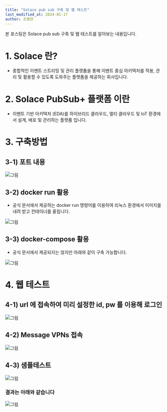 ```yaml
---
title: "Solace pub sub 구축 및 웹 테스트"
last_modified_at: 2024-01-17
author: 조평연
---
```


본 포스팅은 Solace pub sub 구축 및 웹 테스트를 알아보는 내용입니다.

# 1. Solace 란?
- 종합적인 이벤트 스트리밍 및 관리 플랫폼을 통해 이벤트 중심 아키텍처를 적용, 관리 및 활용할 수 있도록 도와주는 플랫폼을 제공하는 회사입니다.

# 2. Solace PubSub+ 플랫폼 이란
- 이벤트 기반 아키텍처 (EDA)를 하이브리드 클라우드, 멀티 클라우드 및 IoT 환경에서 설계, 배포 및 관리하는 플랫폼 입니다.

# 3. 구축방법
## 3-1) 포트 내용
![그림](https://img1.daumcdn.net/thumb/R1280x0/?scode=mtistory2&fname=https%3A%2F%2Fblog.kakaocdn.net%2Fdn%2FqvKTF%2FbtsDrgkG1bz%2FuTGES1iVNKGJlX97Z4lW9k%2Fimg.png)
<br>

## 3-2) docker run 활용
- 공식 문서에서 제공하는 docker run 명령어를 이용하여 리눅스 환경에서 이미지를 내려 받고 컨테이너를 올립니다.

![그림](https://img1.daumcdn.net/thumb/R1280x0/?scode=mtistory2&fname=https%3A%2F%2Fblog.kakaocdn.net%2Fdn%2FbGgNBE%2FbtsDxgDWGpM%2FRJkVJSaAkrB9Bjfku45bB0%2Fimg.png)
<br>

## 3-3) docker-compose 활용
- 공식 문서에서 제공되지는 않지만 아래와 같이 구축 가능합니다.

![그림](https://img1.daumcdn.net/thumb/R1280x0/?scode=mtistory2&fname=https%3A%2F%2Fblog.kakaocdn.net%2Fdn%2Fxc9xH%2FbtsDuRR0Yew%2FMhlGqigu4LPO5KO8O4Nqlk%2Fimg.png)
<br>

# 4. 웹 테스트
## 4-1) url 에 접속하여 미리 설정한 id, pw 를 이용해 로그인

![그림](https://img1.daumcdn.net/thumb/R1280x0/?scode=mtistory2&fname=https%3A%2F%2Fblog.kakaocdn.net%2Fdn%2Fctf94N%2FbtsDs2sFQEN%2FlfUe9RxQXNwYp0nUFzJ3y1%2Fimg.png)
<br>

## 4-2) Message VPNs 접속

![그림](https://img1.daumcdn.net/thumb/R1280x0/?scode=mtistory2&fname=https%3A%2F%2Fblog.kakaocdn.net%2Fdn%2FpBjju%2FbtsDrju0yJD%2FsQDwjSc5J02lZS34qKn6IK%2Fimg.png)
<br>

## 4-3) 샘플테스트

![그림](https://img1.daumcdn.net/thumb/R1280x0/?scode=mtistory2&fname=https%3A%2F%2Fblog.kakaocdn.net%2Fdn%2FbBDb2x%2FbtsDyQR3Acd%2FR0GAeXT0KzXiGEk76eLS8K%2Fimg.png)
<br>

### 결과는 아래와 같습니다
![그림](https://img1.daumcdn.net/thumb/R1280x0/?scode=mtistory2&fname=https%3A%2F%2Fblog.kakaocdn.net%2Fdn%2FWIIOf%2FbtsDxTVMPan%2Fz69OJRahc4TkRBPhn8SnE1%2Fimg.png)
<br>